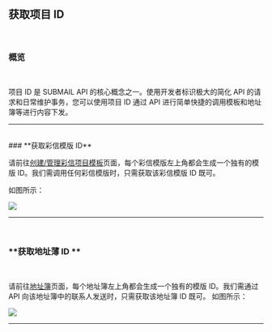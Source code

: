 ## 获取项目 ID


<br>

### **概览**

<br>


项目 ID 是 SUBMAIL API 的核心概念之一。使用开发者标识极大的简化 API 的请求和日常维护事务，您可以使用项目 ID 通过 API 进行简单快捷的调用模板和地址簿等进行内容下发。 

---

<br>
### **获取彩信模版 ID**
<br>

请前往[创建/管理彩信项目模板](https://www.mysubmail.com/console/mms/templates)页面，每个彩信模版左上角都会生成一个独有的模版 ID。我们需调用任何彩信模版时，只需获取该彩信模版 ID 既可。


如图所示：

![](https://libraries.mysubmail.com/public/99040a5a4bb73c0f8ab0495dae84a27f/images/7612484bf9bf82086ab061db1c2ad77a.png)

---

<br>

### **获取地址薄 ID **

<br>

请前往[地址簿](https://www.mysubmail.com/console/mms/addressbook)页面，每个地址簿左上角都会生成一个独有的模版 ID。我们需通过 API 向该地址簿中的联系人发送时，只需获取该地址簿 ID 既可。
如图所示：

![](https://libraries.mysubmail.com/public/99040a5a4bb73c0f8ab0495dae84a27f/images/d86f7177bb67c4b51e9157f5a995c40d.png)

------